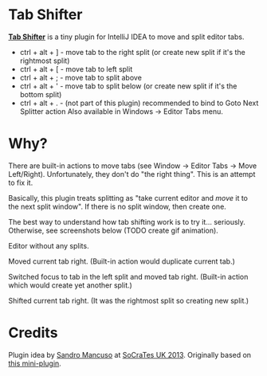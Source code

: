 Tab Shifter
====
[**Tab Shifter**](http://plugins.jetbrains.com/plugin/7475) is a tiny plugin for IntelliJ IDEA to move and split editor tabs.
 - ctrl + alt + \] - move tab to the right split (or create new split if it's the rightmost split)
 - ctrl + alt + \[ - move tab to left split
 - ctrl + alt + ; - move tab to split above
 - ctrl + alt + ' - move tab to split below (or create new split if it's the bottom split)
 - ctrl + alt + . - (not part of this plugin) recommended to bind to Goto Next Splitter action
Also available in Windows -> Editor Tabs menu.


Why?
====
There are built-in actions to move tabs (see Window -> Editor Tabs -> Move Left/Right).
Unfortunately, they don't do "the right thing". This is an attempt to fix it.

Basically, this plugin treats splitting as "take current editor and _move_ it to the next split window".
If there is no split window, then create one.

The best way to understand how tab shifting work is to try it... seriously.
Otherwise, see screenshots below (TODO create gif animation).

Editor without any splits.
<img src="https://raw.githubusercontent.com/dkandalov/tab-shift/master/screenshot0.png" alt="" title="" align="center"/>

Moved current tab right. (Built-in action would duplicate current tab.)
<img src="https://raw.githubusercontent.com/dkandalov/tab-shift/master/screenshot1.png" alt="" title="" align="center"/>

Switched focus to tab in the left split and moved tab right. (Built-in action which would create yet another split.)
<img src="https://raw.githubusercontent.com/dkandalov/tab-shift/master/screenshot2.png" alt="" title="" align="center"/>

Shifted current tab right.
(It was the rightmost split so creating new split.)
<img src="https://raw.githubusercontent.com/dkandalov/tab-shift/master/screenshot3.png" alt="" title="" align="center"/>


Credits
====
Plugin idea by [Sandro Mancuso](https://twitter.com/sandromancuso) at [SoCraTes UK 2013](http://socratesuk.org).
Originally based on [this mini-plugin](https://gist.github.com/dkandalov/6643735).